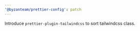 ```yaml
---
'@byzanteam/prettier-config': patch
---
```


Introduce `prettier-plugin-tailwindcss` to sort tailwindcss class.
